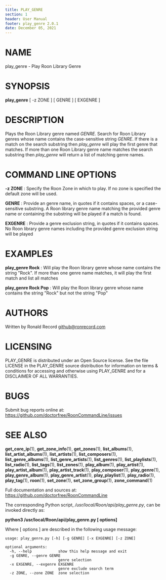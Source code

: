 ```yaml
---
title: PLAY_GENRE
section: 1
header: User Manual
footer: play_genre 2.0.1
date: December 05, 2021
---
```

# NAME
play_genre - Play Roon Library Genre

# SYNOPSIS
**play_genre** [ -z ZONE ] [ GENRE ] [ EXGENRE ]

# DESCRIPTION
Plays the Roon Library genre named *GENRE*. Search for Roon Library genres whose name contains the case-sensitive string *GENRE*. If there is a match on the search substring then *play_genre* will play the first genre that matches. If more than one Roon Library genre name matches the search substring then *play_genre* will return a list of matching genre names.

# COMMAND LINE OPTIONS
**-z ZONE**
: Specify the Roon Zone in which to play. If no zone is specified the default zone will be used.

**GENRE**
:  Provide an genre name, in quotes if it contains spaces, or a case-sensitive substring. A Roon library genre name matching the provided genre name or containing the substring will be played if a match is found.

**EXGENRE**
: Provide a genre exclusion string, in quotes if it contains spaces. No Roon library genre names including the provided genre exclusion string will be played

# EXAMPLES
**play_genre Rock**
: Will play the Roon library genre whose name contains the string "Rock". If more than one genre name matches, it will play the first match and list all matches

**play_genre Rock Pop**
: Will play the Roon library genre whose name contains the string "Rock" but not the string "Pop"

# AUTHORS
Written by Ronald Record github@ronrecord.com

# LICENSING
PLAY_GENRE is distributed under an Open Source license.
See the file LICENSE in the PLAY_GENRE source distribution
for information on terms &amp; conditions for accessing and
otherwise using PLAY_GENRE and for a DISCLAIMER OF ALL WARRANTIES.

# BUGS
Submit bug reports online at: https://github.com/doctorfree/RoonCommandLine/issues

# SEE ALSO
**get_core_ip**(1), **get_zone_info**(1), **get_zones**(1), **list_albums**(1), **list_artist_albums**(1), **list_artists**(1), **list_composers**(1), **list_genre_albums**(1), **list_genre_artists**(1), **list_genres**(1), **list_playlists**(1), **list_radio**(1), **list_tags**(1), **list_zones**(1), **play_album**(1), **play_artist**(1), **play_artist_album**(1), **play_artist_track**(1), **play_composer**(1), **play_genre**(1), **play_genre_album**(1), **play_genre_artist**(1), **play_playlist**(1), **play_radio**(1), **play_tag**(1), **roon**(1), **set_zone**(1), **set_zone_group**(1), **zone_command**(1)

Full documentation and sources at: https://github.com/doctorfree/RoonCommandLine

The corresponding Python script, */usr/local/Roon/api/play_genre.py*,
can be invoked directly as:

**python3 /usr/local/Roon/api/play_genre.py [ options]**

Where [ options ] are described in the following usage message:

~~~~
usage: play_genre.py [-h] [-g GENRE] [-x EXGENRE] [-z ZONE]

optional arguments:
  -h, --help            show this help message and exit
  -g GENRE, --genre GENRE
                        genre selection
  -x EXGENRE, --exgenre EXGENRE
                        genre exclude search term
  -z ZONE, --zone ZONE  zone selection
~~~~
